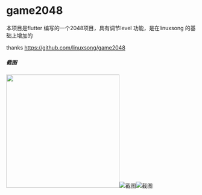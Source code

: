 # game2048

本项目是flutter 编写的一个2048项目，具有调节level 功能，是在linuxsong 的基础上增加的

thanks https://github.com/linuxsong/game2048


##### 截图
<img src="https://images.gitee.com/uploads/images/2019/0121/184956_959bca00_926499.png" width="300px">![截图](https://images.gitee.com/uploads/images/2019/0121/190041_bce97ab8_926499.jpeg "Screenshot_2.jpg")![截图](https://images.gitee.com/uploads/images/2019/0121/190117_9a6ed6a1_926499.jpeg "Screenshot_3.jpg")
